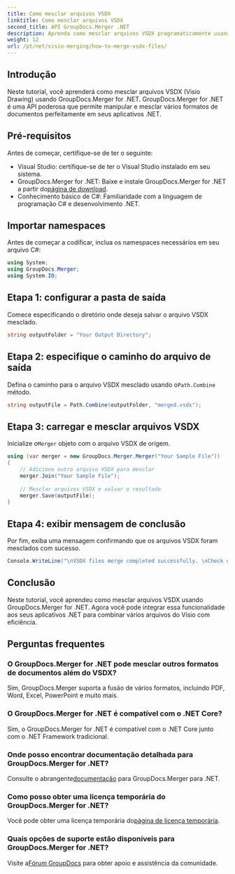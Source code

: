 ```yaml
---
title: Como mesclar arquivos VSDX
linktitle: Como mesclar arquivos VSDX
second_title: API GroupDocs.Merger .NET
description: Aprenda como mesclar arquivos VSDX programaticamente usando GroupDocs.Merger for .NET. Este tutorial fornece instruções passo a passo com exemplos de código.
weight: 12
url: /pt/net/visio-merging/how-to-merge-vsdx-files/
---
```

## Introdução
Neste tutorial, você aprenderá como mesclar arquivos VSDX (Visio Drawing) usando GroupDocs.Merger for .NET. GroupDocs.Merger for .NET é uma API poderosa que permite manipular e mesclar vários formatos de documentos perfeitamente em seus aplicativos .NET.
## Pré-requisitos
Antes de começar, certifique-se de ter o seguinte:
- Visual Studio: certifique-se de ter o Visual Studio instalado em seu sistema.
-  GroupDocs.Merger for .NET: Baixe e instale GroupDocs.Merger for .NET a partir do[página de download](https://releases.groupdocs.com/merger/net/).
- Conhecimento básico de C#: Familiaridade com a linguagem de programação C# e desenvolvimento .NET.

## Importar namespaces
Antes de começar a codificar, inclua os namespaces necessários em seu arquivo C#:
```csharp
using System; 
using GroupDocs.Merger;
using System.IO;
```
## Etapa 1: configurar a pasta de saída
Comece especificando o diretório onde deseja salvar o arquivo VSDX mesclado.
```csharp
string outputFolder = "Your Output Directory";
```
## Etapa 2: especifique o caminho do arquivo de saída
 Defina o caminho para o arquivo VSDX mesclado usando o`Path.Combine` método.
```csharp
string outputFile = Path.Combine(outputFolder, "merged.vsdx");
```
## Etapa 3: carregar e mesclar arquivos VSDX
 Inicialize o`Merger` objeto com o arquivo VSDX de origem.
```csharp
using (var merger = new GroupDocs.Merger.Merger("Your Sample File"))
{
    // Adicione outro arquivo VSDX para mesclar
    merger.Join("Your Sample File");
    
    // Mesclar arquivos VSDX e salvar o resultado
    merger.Save(outputFile);
}
```
## Etapa 4: exibir mensagem de conclusão
Por fim, exiba uma mensagem confirmando que os arquivos VSDX foram mesclados com sucesso.
```csharp
Console.WriteLine("\nVSDX files merge completed successfully. \nCheck output in {0}", outputFolder);
```

## Conclusão
Neste tutorial, você aprendeu como mesclar arquivos VSDX usando GroupDocs.Merger for .NET. Agora você pode integrar essa funcionalidade aos seus aplicativos .NET para combinar vários arquivos do Visio com eficiência.

## Perguntas frequentes
### O GroupDocs.Merger for .NET pode mesclar outros formatos de documentos além do VSDX?
Sim, GroupDocs.Merger suporta a fusão de vários formatos, incluindo PDF, Word, Excel, PowerPoint e muito mais.
### O GroupDocs.Merger for .NET é compatível com o .NET Core?
Sim, o GroupDocs.Merger for .NET é compatível com o .NET Core junto com o .NET Framework tradicional.
### Onde posso encontrar documentação detalhada para GroupDocs.Merger for .NET?
 Consulte o abrangente[documentação](https://tutorials.groupdocs.com/merger/net/) para GroupDocs.Merger para .NET.
### Como posso obter uma licença temporária do GroupDocs.Merger for .NET?
 Você pode obter uma licença temporária do[página de licença temporária](https://purchase.groupdocs.com/temporary-license/).
### Quais opções de suporte estão disponíveis para GroupDocs.Merger for .NET?
 Visite a[Fórum GroupDocs](https://forum.groupdocs.com/c/merger/32) para obter apoio e assistência da comunidade.